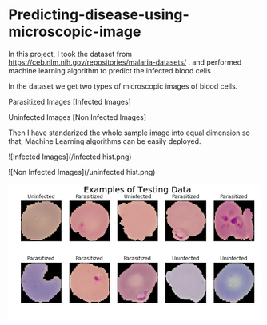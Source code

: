 # Predicting-disease-using-microscopic-image

In this project, I took the dataset from https://ceb.nlm.nih.gov/repositories/malaria-datasets/ . and performed machine learning algorithm to predict the infected blood cells

In the dataset we get two types of microscopic images of blood cells.

Parasitized Images
        [Infected Images]
             
Uninfected Images
        [Non Infected Images]

       
Then I have standarized the whole sample image into equal dimension so that, Machine Learning algorithms can be easily deployed.


![Infected Images](/infected hist.png)
        
    
              
![Non Infected Images](/uninfected hist.png)       
     
    
![Test Images](/testdata.png)
